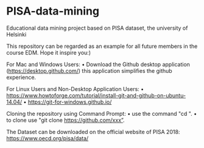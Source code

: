 # PISA-data-mining
Educational data mining project based on PISA dataset, the university of Helsinki 

This repository can be regarded as an example for all future members in the course EDM. Hope it inspire you:)

For Mac and Windows Users:
	• Download the Github desktop application (https://desktop.github.com/)
		this application simplifies the github experience.

For Linux Users and Non-Desktop Application Users:
	• https://www.howtoforge.com/tutorial/install-git-and-github-on-ubuntu-14.04/
	• https://git-for-windows.github.io/

Cloning the repository using Command Prompt:
	• use the command "cd <directory you want the clone to be in>".
	• to clone use "git clone https://github.com/xxx”.

The Dataset can be downloaded on the official website of PISA 2018:
https://www.oecd.org/pisa/data/ 

